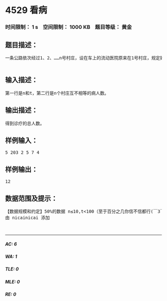 # 4529 看病   
### 时间限制： 1 s&nbsp;&nbsp;&nbsp;&nbsp;空间限制： 1000 KB&nbsp;&nbsp;&nbsp;&nbsp;题目等级： 黄金  
## 题目描述：  

<pre>
一条公路依次经过1、2、……n号村庄，设在车上的流动医院原来在1号村庄，规定好的诊疗顺序是按各村病人数从多到少依次进行。车从一个村开到相邻的村用1小时，看一个病人也需要1小时。流动医院只能在t小时内安排诊疗和行程，若剩余时间不够到达下一个村庄，或到该村后剩余时间不够医治该村所有病人，则该村每个病人就不能诊疗了，寻诊即告结束。此外，所有村庄的病人都诊疗完也会结束巡诊过程。    请你编程求出得到诊疗的总人数。  

</pre>
  
  
## 输入描述：  

<pre>
第一行是n和t，第二行是n个村庄互不相等的病人数。
</pre>
  
  
## 输出描述：  

<pre>
得到诊疗的总人数。
</pre>
  
  
## 样例输入：  

<pre>
5 203 2 5 7 4
</pre>
  
  
## 样例输出：  

<pre>
12
</pre>
  
  
## 数据范围及提示：  

<pre>
【数据规模和约定】50%的数据 n≤10,t<100（至于百分之几你信不信都行(￣3￣)）100%的数据 n≤500,t<400000且各村病人数都不超1000题目来自 2014年北京市海淀区区赛第一题  
由 nicainicai 添加  
  

</pre>
  
  
***  

##### AC: 6  
##### WA: 1  
##### TLE: 0  
##### MLE: 0  
##### RE: 0  
